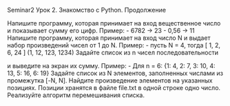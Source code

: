 Seminar2
Урок 2. Знакомство с Python. Продолжение

Напишите программу, которая принимает на вход вещественное число и показывает сумму его цифр. Пример: - 6782 -> 23 - 0,56 -> 11
Напишите программу, которая принимает на вход число N и выдает набор произведений чисел от 1 до N. Пример: - пусть N = 4, тогда [ 1, 2, 6, 24 ] (1, 12, 123, 1234)
Задайте список из n чисел последовательности 
 
 и выведите на экран их сумму. Пример: - Для n = 6: {1: 4, 2: 7, 3: 10, 4: 13, 5: 16, 6: 19}
Задайте список из N элементов, заполненных числами из промежутка [-N, N]. Найдите произведение элементов на указанных позициях. Позиции хранятся в файле file.txt в одной строке одно число.
Реализуйте алгоритм перемешивания списка.

